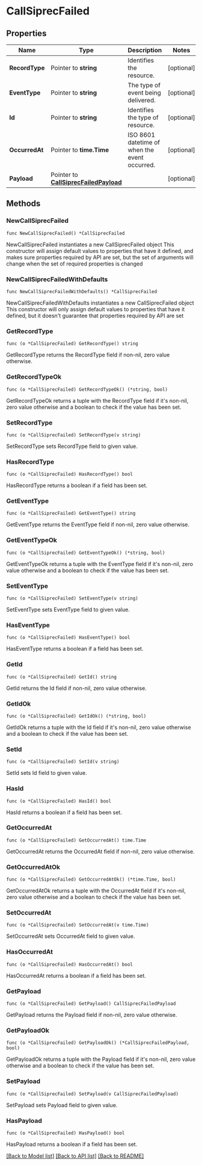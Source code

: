 # CallSiprecFailed

## Properties

Name | Type | Description | Notes
------------ | ------------- | ------------- | -------------
**RecordType** | Pointer to **string** | Identifies the resource. | [optional] 
**EventType** | Pointer to **string** | The type of event being delivered. | [optional] 
**Id** | Pointer to **string** | Identifies the type of resource. | [optional] 
**OccurredAt** | Pointer to **time.Time** | ISO 8601 datetime of when the event occurred. | [optional] 
**Payload** | Pointer to [**CallSiprecFailedPayload**](CallSiprecFailedPayload.md) |  | [optional] 

## Methods

### NewCallSiprecFailed

`func NewCallSiprecFailed() *CallSiprecFailed`

NewCallSiprecFailed instantiates a new CallSiprecFailed object
This constructor will assign default values to properties that have it defined,
and makes sure properties required by API are set, but the set of arguments
will change when the set of required properties is changed

### NewCallSiprecFailedWithDefaults

`func NewCallSiprecFailedWithDefaults() *CallSiprecFailed`

NewCallSiprecFailedWithDefaults instantiates a new CallSiprecFailed object
This constructor will only assign default values to properties that have it defined,
but it doesn't guarantee that properties required by API are set

### GetRecordType

`func (o *CallSiprecFailed) GetRecordType() string`

GetRecordType returns the RecordType field if non-nil, zero value otherwise.

### GetRecordTypeOk

`func (o *CallSiprecFailed) GetRecordTypeOk() (*string, bool)`

GetRecordTypeOk returns a tuple with the RecordType field if it's non-nil, zero value otherwise
and a boolean to check if the value has been set.

### SetRecordType

`func (o *CallSiprecFailed) SetRecordType(v string)`

SetRecordType sets RecordType field to given value.

### HasRecordType

`func (o *CallSiprecFailed) HasRecordType() bool`

HasRecordType returns a boolean if a field has been set.

### GetEventType

`func (o *CallSiprecFailed) GetEventType() string`

GetEventType returns the EventType field if non-nil, zero value otherwise.

### GetEventTypeOk

`func (o *CallSiprecFailed) GetEventTypeOk() (*string, bool)`

GetEventTypeOk returns a tuple with the EventType field if it's non-nil, zero value otherwise
and a boolean to check if the value has been set.

### SetEventType

`func (o *CallSiprecFailed) SetEventType(v string)`

SetEventType sets EventType field to given value.

### HasEventType

`func (o *CallSiprecFailed) HasEventType() bool`

HasEventType returns a boolean if a field has been set.

### GetId

`func (o *CallSiprecFailed) GetId() string`

GetId returns the Id field if non-nil, zero value otherwise.

### GetIdOk

`func (o *CallSiprecFailed) GetIdOk() (*string, bool)`

GetIdOk returns a tuple with the Id field if it's non-nil, zero value otherwise
and a boolean to check if the value has been set.

### SetId

`func (o *CallSiprecFailed) SetId(v string)`

SetId sets Id field to given value.

### HasId

`func (o *CallSiprecFailed) HasId() bool`

HasId returns a boolean if a field has been set.

### GetOccurredAt

`func (o *CallSiprecFailed) GetOccurredAt() time.Time`

GetOccurredAt returns the OccurredAt field if non-nil, zero value otherwise.

### GetOccurredAtOk

`func (o *CallSiprecFailed) GetOccurredAtOk() (*time.Time, bool)`

GetOccurredAtOk returns a tuple with the OccurredAt field if it's non-nil, zero value otherwise
and a boolean to check if the value has been set.

### SetOccurredAt

`func (o *CallSiprecFailed) SetOccurredAt(v time.Time)`

SetOccurredAt sets OccurredAt field to given value.

### HasOccurredAt

`func (o *CallSiprecFailed) HasOccurredAt() bool`

HasOccurredAt returns a boolean if a field has been set.

### GetPayload

`func (o *CallSiprecFailed) GetPayload() CallSiprecFailedPayload`

GetPayload returns the Payload field if non-nil, zero value otherwise.

### GetPayloadOk

`func (o *CallSiprecFailed) GetPayloadOk() (*CallSiprecFailedPayload, bool)`

GetPayloadOk returns a tuple with the Payload field if it's non-nil, zero value otherwise
and a boolean to check if the value has been set.

### SetPayload

`func (o *CallSiprecFailed) SetPayload(v CallSiprecFailedPayload)`

SetPayload sets Payload field to given value.

### HasPayload

`func (o *CallSiprecFailed) HasPayload() bool`

HasPayload returns a boolean if a field has been set.


[[Back to Model list]](../README.md#documentation-for-models) [[Back to API list]](../README.md#documentation-for-api-endpoints) [[Back to README]](../README.md)


